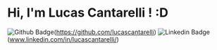 # Hi, I'm Lucas Cantarelli ! :D

![Github Badge](https://img.shields.io/badge/-Github-000?style=flat-square&logo=Github&logoColor=white&link=https://github.com/lucascantarelli)(https://github.com/lucascantarelli)
![Linkedin Badge](https://img.shields.io/badge/-LinkedIn-blue?style=flat-square&logo=Linkedin&logoColor=white&link=www.linkedin.com/in/lucascantarelli/)(www.linkedin.com/in/lucascantarelli/)

